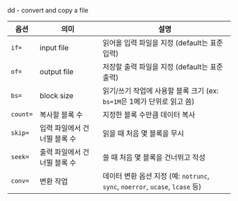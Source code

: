  dd - convert and copy a file

|옵션|의미|설명|
|---|---|---|
|`if=`|input file|읽어올 입력 파일을 지정 (default는 표준 입력)|
|`of=`|output file|저장할 출력 파일을 지정 (default는 표준 출력)|
|`bs=`|block size|읽기/쓰기 작업에 사용할 블록 크기 (ex: `bs=1M`은 1메가 단위로 읽고 씀)|
|`count=`|복사할 블록 수|지정한 블록 수만큼 데이터 복사|
|`skip=`|입력 파일에서 건너뛸 블록 수|읽을 때 처음 몇 블록을 무시|
|`seek=`|출력 파일에서 건너뛸 블록 수|쓸 때 처음 몇 블록을 건너뛰고 작성|
|`conv=`|변환 작업|데이터 변환 옵션 지정 (예: `notrunc`, `sync`, `noerror`, `ucase`, `lcase` 등)|

